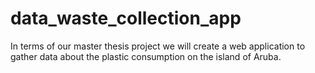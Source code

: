 # data_waste_collection_app
In terms of our master thesis project we will create a web application to gather data about the plastic consumption on the island of Aruba.
